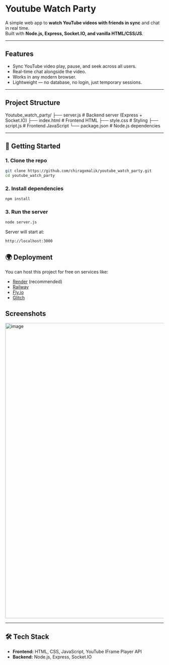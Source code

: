 
# Youtube Watch Party

A simple web app to **watch YouTube videos with friends in sync** and chat in real time.  
Built with **Node.js, Express, Socket.IO, and vanilla HTML/CSS/JS**.

---

##  Features
- Sync YouTube video play, pause, and seek across all users.
- Real-time chat alongside the video.
- Works in any modern browser.
- Lightweight — no database, no login, just temporary sessions.

---

## Project Structure

Youtube_watch_party/
├── server.js       # Backend server (Express + Socket.IO)
├── index.html      # Frontend HTML
├── style.css       # Styling
├── script.js       # Frontend JavaScript
└── package.json    # Node.js dependencies

---

## 🚀 Getting Started

### 1. Clone the repo
```bash
git clone https://github.com/chiragxmalik/youtube_watch_party.git
cd youtube_watch_party
````

### 2. Install dependencies

```bash
npm install
```

### 3. Run the server

```bash
node server.js
```

Server will start at:

```
http://localhost:3000
```

## 🌍 Deployment

You can host this project for free on services like:

* [Render](https://render.com) (recommended)
* [Railway](https://railway.app)
* [Fly.io](https://fly.io)
* [Glitch](https://glitch.com)

## Screenshots

<img width="1917" height="938" alt="image" src="https://github.com/user-attachments/assets/8ddfb1c4-782c-46fa-b00f-43c0016c07ca" />

---

## 🛠 Tech Stack

* **Frontend:** HTML, CSS, JavaScript, YouTube IFrame Player API
* **Backend:** Node.js, Express, Socket.IO
